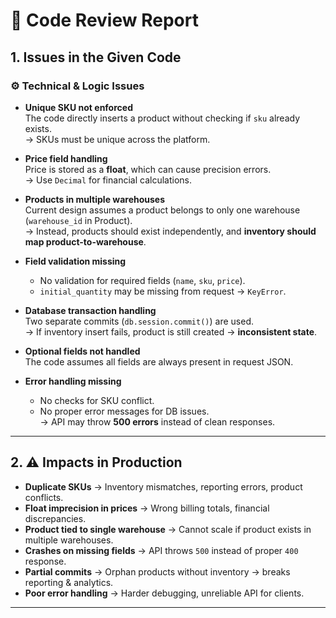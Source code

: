 # 🔎 Code Review Report

## 1. Issues in the Given Code

### ⚙️ Technical & Logic Issues
- **Unique SKU not enforced**  
  The code directly inserts a product without checking if `sku` already exists.  
  → SKUs must be unique across the platform.

- **Price field handling**  
  Price is stored as a **float**, which can cause precision errors.  
  → Use `Decimal` for financial calculations.

- **Products in multiple warehouses**  
  Current design assumes a product belongs to only one warehouse (`warehouse_id` in Product).  
  → Instead, products should exist independently, and **inventory should map product-to-warehouse**.

- **Field validation missing**  
  - No validation for required fields (`name`, `sku`, `price`).  
  - `initial_quantity` may be missing from request → `KeyError`.

- **Database transaction handling**  
  Two separate commits (`db.session.commit()`) are used.  
  → If inventory insert fails, product is still created → **inconsistent state**.

- **Optional fields not handled**  
  The code assumes all fields are always present in request JSON.

- **Error handling missing**  
  - No checks for SKU conflict.  
  - No proper error messages for DB issues.  
  → API may throw **500 errors** instead of clean responses.

---

## 2. ⚠️ Impacts in Production

- **Duplicate SKUs** → Inventory mismatches, reporting errors, product conflicts.  
- **Float imprecision in prices** → Wrong billing totals, financial discrepancies.  
- **Product tied to single warehouse** → Cannot scale if product exists in multiple warehouses.  
- **Crashes on missing fields** → API throws `500` instead of proper `400` response.  
- **Partial commits** → Orphan products without inventory → breaks reporting & analytics.  
- **Poor error handling** → Harder debugging, unreliable API for clients.

---
